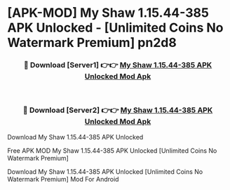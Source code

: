 # [APK-MOD] My Shaw 1.15.44-385 APK Unlocked - [Unlimited Coins No Watermark Premium] pn2d8



<div align="center">
<h3>🔴 Download [Server1] 👉👉 <a href="https://momento.my/?title=My_Shaw_1.15.44-385_APK_Unlocked">My Shaw 1.15.44-385 APK Unlocked Mod Apk</a></h3><br>

<h3>🔴 Download [Server2] 👉👉 <a href="https://momento.my/?title=My_Shaw_1.15.44-385_APK_Unlocked">My Shaw 1.15.44-385 APK Unlocked Mod Apk</a></h3>
</div>



Download My Shaw 1.15.44-385 APK Unlocked 

Free APK MOD My Shaw 1.15.44-385 APK Unlocked [Unlimited Coins No Watermark Premium]

Download My Shaw 1.15.44-385 APK Unlocked [Unlimited Coins No Watermark Premium] Mod For Android
